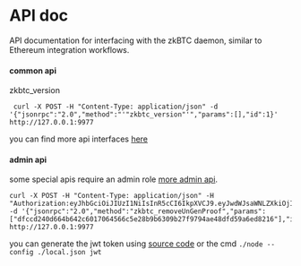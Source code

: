 # API doc

API documentation for interfacing with the zkBTC daemon, similar to Ethereum integration workflows.

#### common api

zkbtc_version

     curl -X POST -H "Content-Type: application/json" -d '{"jsonrpc":"2.0","method":"'"zkbtc_version"'","params":[],"id":1}' http://127.0.0.1:9977

you can find more api interfaces [here](https://github.com/lightec-xyz/daemon/blob/74148d4cc671786a909defad26b3216fc4aa7102/rpc/api.go#L7)

#### admin api

some special apis require an admin role [more admin api](https://github.com/lightec-xyz/daemon/blob/74148d4cc671786a909defad26b3216fc4aa7102/rpc/api.go#L63).

    curl -X POST -H "Content-Type: application/json" -H "Authorization:eyJhbGciOiJIUzI1NiIsInR5cCI6IkpXVCJ9.eyJwdWJsaWNLZXkiOjIsImV4cCI6MTc1ODYzNDM4Mn0.qEccEhfjCP7_yVuKJ5VrGhXVSZ4R2maOSSj5A8qHmdA" -d '{"jsonrpc":"2.0","method":"zkbtc_removeUnGenProof","params":["dfccd240d664b642c6017064566c5e28b9b6309b27f9794ae48dfd59a6ed8216"],"id":1}' http://127.0.0.1:9977

you can generate the jwt token using [source code](https://github.com/lightec-xyz/daemon/blob/74148d4cc671786a909defad26b3216fc4aa7102/rpc/jwt_test.go#L11) or the cmd  `./node --config ./local.json jwt`